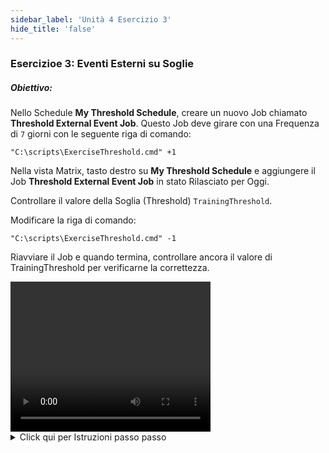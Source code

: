 ```yaml
---
sidebar_label: 'Unità 4 Esercizio 3'
hide_title: 'false'
---
```


### Esercizioe 3: Eventi Esterni su Soglie

##### Obiettivo: 

Nello Schedule **My Threshold Schedule**, creare un nuovo Job chiamato **Threshold External Event Job**. Questo Job deve girare con una Frequenza di ```7``` giorni con le seguente riga di comando:

```
"C:\scripts\ExerciseThreshold.cmd" +1
```

Nella vista Matrix, tasto destro su **My Threshold Schedule** e aggiungere il Job **Threshold External Event Job** in stato Rilasciato per Oggi.

Controllare il valore della Soglia (Threshold) ```TrainingThreshold```.

Modificare la riga di comando:

```
"C:\scripts\ExerciseThreshold.cmd" -1
```

Riavviare il Job e quando termina, controllare ancora il valore di TrainingThreshold per verificarne la correttezza.

<div>
<video width="320" height="240" controls>
  <source src="videobasic/U4E3.mp4" type="video/mp4"></source>
Your browser does not support the video tag.
</video>
</div>

<details>

<summary>Click qui per Istruzioni passo passo</summary>

1. Aprire **Enterprise Manager**.
2. Nel menù **Administration** fare doppio clic su **Job Master**.
3. Nell'elenco a discesa Schedule selezionare **My Threshold Schedule**.
4. Fare clic sul pulsante **Add** nella barra strumenti **Job Master** per aggiungere un altro Job.
5. Aggiungere un nuovo Job chiamato **Threshold External Event Job**.
6. Impostare questo Job per eseguire lo **script** chiamato ```ExerciseThreshold.cmd```, passando ```+1``` come parametro:
    * La Command Line dovrà essere: 
	```
	"C:\scripts\ExerciseThreshold.cmd" +1
	```
    * Il Job verrà eseguito sulla **macchina** ```SMATraining```
    * Utilizzare lo **User ID** ```SMATRAINING\SMAUSER```
    * Impostare al Job la **Frequenza** ```Example-Mon-Sun-O``` (Fare riferimento alla Unità per aiuto).
    * Non dimenticare di aggiungere la **Documentazione**.
7. Nel Menù **Administration**, fare doppio clic su **Thresholds**.
8. Nell'elenco a discesa **Select Threshold** selezionare ```TrainingThreshol```d.
9. Controllare il valore. In questo momento dovrebbe essere ```0```.
10. Chiudere la scheda **Thresholds**.
11. Aprire una delle viste Operation (**Matrix** o **List**).
12. Controllare se lo Schedule My Threshold Schedule è Completato.
    * Se non è completato, impostare a Cancel lo stato dei Jobs.
    * Attendere fino al completamento dello Schedule.
13. Fare clic con il tasto destro su **My Threshold Schedule > Maintenance > Add Jobs**.
14. Selezionare il Job **Threshold External Event Job** e fare clic su **Add Job**.
15. Selezionare l'opzione **Released** e fare clic su **Yes**.
16. Fare clic su **Close**.
17. Attendere fino a quando il termina in **Finished OK**.
18. Nel Menù **Administration**, fare doppio clic su **Thresholds**.
19. Nella barra degli strumenti **Select Threshold** selezionare ```TrainingThreshold```.
20. Controllare il valore. In questo momento dovrebbe essere ```1```. Cosa è successo ?
    * Il Job ha girato ed ha creato un file nella cartella ```MSGIN``` Il file ha inviato il l'evento ```$THRESHOLD:SET,TrainingThreshold,+1``` utilizzando l'account OpCon o```cadm``` e la sua password eventi (```opconxps```).
    * OpCon ha ricevuto e processato l'evento ed ha aggiornato il valore della Threshold: ```0 + 1 = 1```.
21. Chiudere la scheda Thresholds.
22. Tornare ad una delle viste **Operations**.
23. Fare clic con il tasto destro su **Threshold External Event Job> Maintenance> Edit Daily Job**.
24. Cambiare la **Line a di Comando** in: ```"C:\scripts\ExerciseThreshold.cmd" -1```
25. Fare clic sul pulsante **Save** sulla barra strumenti del **Daily Job** (_Non salvare il Job sul Master_).
26. Chiudere la scheda del Job Daily (**Threshold External Event Job**).
27. Tasto destro sul Job e **Restart**.
28. Attendere fino a quando il Job termina in F**inished OK**.
29. Nel menù **Administration**, Dfare doppio clic su **Thresholds**.
30. Selezionare ```TrainingThreshold``` nell'elenco a discesa **Select Threshold**.
31. Controllare il valore. In questo momento dovrebbe essere ```0```. Cosa è successo ?
    * Il Job ha girato ed ha creato un file nella cartella ```MSGIN``` Il file ha inviato il l'evento ```$THRESHOLD:SET,TrainingThreshold,-1``` utilizzando l'account OpCon ocadm e la sua password eventi (```opconxps```).
    * OpCon ha ricevuto e processato l'evento ed ha aggiornato il valore della Threshold: ```1 - 1 = 0```.
32. Close the **Thresholds** tab.

</details>